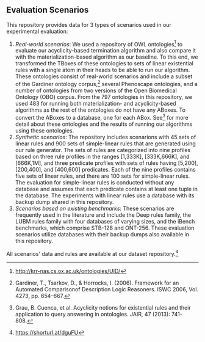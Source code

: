 ## Evaluation Scenarios

This repository provides data for 3 types of scenarios used in our experimental evaluation:

1. *Real-world scenarios*: We used a repository of OWL ontologies[^1] to evaluate our acyclicity-based termination algorithm and also compare it with the materialization-based algorithm as our baseline. To this end, we transformed the TBoxes of these ontologies to sets of linear existential rules with a single atom in their heads to be able to run our algorithm. These ontologies consist of real-world scenarios and include a subset of the Gardiner ontology corpus,[^2] several Phenoscape ontologies, and a number of ontologies from two versions of the Open Biomedical Ontology (OBO) corpus. From the 797 ontologies in this repository, we used 483 for running both materialization- and acyclicity-based algorithms as the rest of the ontologies do not have any ABoxes. To convert the ABoxes to a database, one for each ABox. See[^3] for more detail about these ontologies and the results of running our algorithms using these ontologies.
2. *Synthetic scenarios*: The repository includes scenarions with 45 sets of linear rules and 900 sets of simple-linear rules that are generated using our rule generator. The sets of rules are categorized into nine profiles based on three rule profiles in the ranges [1,333K], [333K,666K], and [666K,1M], and three predicate profiles with sets of rules having [5,200], [200,400], and [400,600] predicates. Each of the nine profiles contains five sets of linear rules, and there are 100 sets for simple-linear rules. The evaluation for simple-linear rules is conducted without any database and assumes that each  predicate contains at least one tuple in the database. The experiments with linear rules use a database with its backup dump shared in this repository.
3. *Scenarios based on existing benchmarks*: These scenarios are frequently used in the literature and include the Deep rules family, the LUBM rules family with four databases of varying sizes, and the iBench benchmarks, which comprise STB-128 and ONT-256. These evaluation scenarios utilize databases with their backup dumps also available in this repository.

All scenarios' data and rules are available at our dataset repository.[^4]

<!-- https://bit.ly/41KCA5I.-->

[^1]: http://krr-nas.cs.ox.ac.uk/ontologies/UID/
[^2]: Gardiner, T., Tsarkov, D., & Horrocks, I. (2006). Framework for an Automated Comparisonof Description Logic Reasoners.  ISWC  2006, Vol. 4273, pp. 654–667.
[^3]: Grau, B. Cuenca, et al. Acyclicity notions for existential rules and their application to query answering in ontologies. JAIR, 47 (2013): 741-808.
[^4]: https://shorturl.at/dguFU

